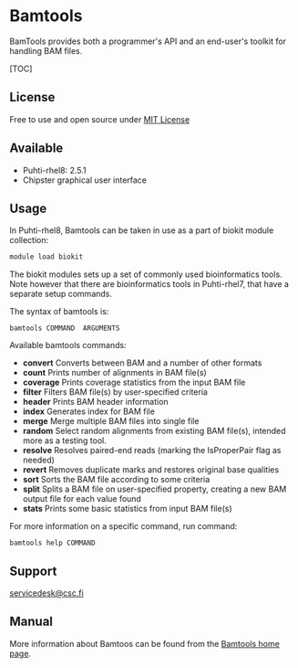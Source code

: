 # Bamtools

BamTools provides both a programmer's API and an end-user's toolkit for handling
BAM files.

[TOC]

## License

Free to use and open source under [MIT License](https://raw.githubusercontent.com/pezmaster31/bamtools/master/LICENSE)

## Available

-   Puhti-rhel8: 2.5.1
-   Chipster graphical user interface


## Usage

In Puhti-rhel8, Bamtools can be taken in use as a part of biokit module collection:

```bash
module load biokit
```
The biokit modules sets up a set of commonly used bioinformatics tools. Note however that there are bioinformatics tools in Puhti-rhel7,
 that have a separate setup commands.

The syntax of bamtools is:
``` 
bamtools COMMAND  ARGUMENTS
```
Available bamtools commands:

-  **convert**        Converts between BAM and a number of other formats
-  **count**           Prints number of alignments in BAM file(s)
-  **coverage**        Prints coverage statistics from the input BAM file
-  **filter**          Filters BAM file(s) by user-specified criteria
-  **header**          Prints BAM header information
-  **index**           Generates index for BAM file
-  **merge**           Merge multiple BAM files into single file
-  **random**          Select random alignments from existing BAM file(s), intended more as a testing tool.
-  **resolve**         Resolves paired-end reads (marking the IsProperPair flag as needed)
-  **revert**          Removes duplicate marks and restores original base qualities
-  **sort**            Sorts the BAM file according to some criteria
-  **split**           Splits a BAM file on user-specified property, creating a new BAM output file for each value found
-  **stats**           Prints some basic statistics from input BAM file(s)

For more information on a specific command, run command:

```
bamtools help COMMAND
```

## Support

servicedesk@csc.fi

## Manual

More information about Bamtoos can be found from the [Bamtools home page](https://github.com/pezmaster31/bamtools).

